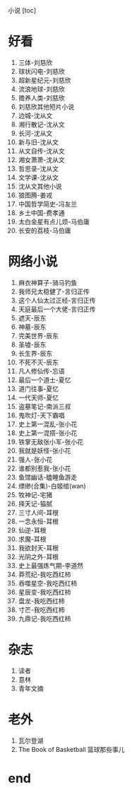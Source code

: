 小说
[toc]

# 好看
1. 三体-刘慈欣
2. 球状闪电-刘慈欣
3. 超新星纪元-刘慈欣
4. 流浪地球-刘慈欣
5. 赡养人类-刘慈欣
6. 刘慈欣其他短片小说
7. 边城-沈从文
8. 湘行散记-沈从文
9. 长河-沈从文
10. 新与旧-沈从文
11. 从文自传-沈从文
12. 湘女萧萧-沈从文
13. 哲思录-沈从文
14. 文学课-沈从文
15. 沈从文其他小说
16. 狼图腾-姜戎
17. 中国哲学简史-冯友兰
18. 乡土中国-费孝通
19. 太白金星有点儿烦-马伯庸
20. 长安的荔枝-马伯庸

# 网络小说
1. 麻衣神算子-骑马钓鱼
2. 我师兄太稳健了-言归正传
3. 这个人仙太过正经-言归正传
4. 天庭最后一个大佬-言归正传
5. 遮天-辰东
6. 神墓-辰东
7. 完美世界-辰东
8. 圣墟-辰东
9. 长生界-辰东
10. 不死不灭-辰东
11. 凡人修仙传-忘语
12. 最后一个道士-夏忆
13. 道门往事-夏忆
14. 一代天师-夏忆
15. 盗墓笔记-南派三叔
16. 鬼吹灯-天下霸唱
17. 史上第一混乱-张小花
18. 史上第一混搭-张小花
19. 铁掌无敌张小军-张小花
20. 我就是妖怪-张小花
21. 强人-张小花
22. 谁都别惹我-张小花
23. 鱼馆幽话-瞌睡鱼游走
24. 缥缈(合集)-白姬绾(wan)
25. 牧神记-宅猪
26. 择天记-猫腻
27. 三寸人间-耳根
28. 一念永恒-耳根
29. 仙逆-耳根
30. 求魔-耳根
31. 我欲封天-耳根
32. 光阴之外-耳根
33. 史上最强炼气期-李道然
34. 莽荒纪-我吃西红柿
35. 吞噬星空-我吃西红柿
36. 星辰变-我吃西红柿
37. 盘龙-我吃西红柿
38. 寸芒-我吃西红柿
39. 九鼎记-我吃西红柿

# 杂志
1. 读者
2. 意林
3. 青年文摘

# 老外
1. 瓦尔登湖
2. The Book of Basketball 篮球那些事儿

# end